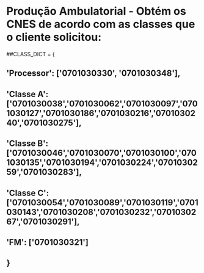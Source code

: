 # Produção Ambulatorial - Obtém os CNES de acordo com as classes que o cliente solicitou: 

##CLASS_DICT = {
##    'Processor': ['0701030330', '0701030348'],
##    'Classe A': ['0701030038','0701030062','0701030097','0701030127','0701030186','0701030216','0701030240','0701030275'],
##    'Classe B': ['0701030046','0701030070','0701030100','0701030135','0701030194','0701030224','0701030259','0701030283'],
##    'Classe C': ['0701030054','0701030089','0701030119','0701030143','0701030208','0701030232','0701030267','0701030291'],
##    'FM': ['0701030321']
## }
